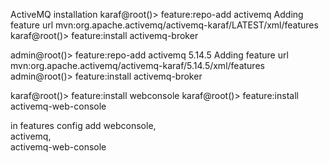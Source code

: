 ActiveMQ installation
karaf@root()> feature:repo-add activemq
Adding feature url mvn:org.apache.activemq/activemq-karaf/LATEST/xml/features
karaf@root()> feature:install activemq-broker

admin@root()> feature:repo-add activemq 5.14.5
Adding feature url mvn:org.apache.activemq/activemq-karaf/5.14.5/xml/features
admin@root()> feature:install activemq-broker


karaf@root()> feature:install webconsole
karaf@root()> feature:install activemq-web-console

in features config add     webconsole, \
    activemq, \
    activemq-web-console

